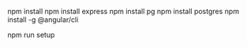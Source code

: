 npm install
npm install express
npm install pg
npm install postgres
npm install -g @angular/cli

npm run setup